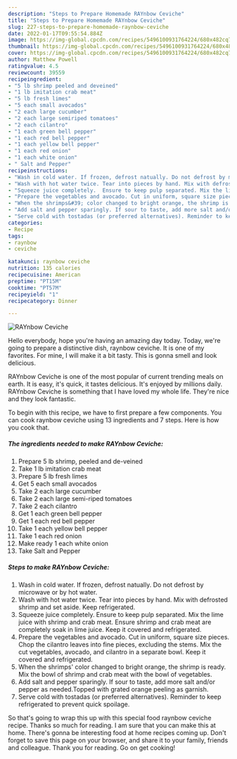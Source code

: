 ```yaml
---
description: "Steps to Prepare Homemade RAYnbow Ceviche"
title: "Steps to Prepare Homemade RAYnbow Ceviche"
slug: 227-steps-to-prepare-homemade-raynbow-ceviche
date: 2022-01-17T09:55:54.884Z
image: https://img-global.cpcdn.com/recipes/5496100931764224/680x482cq70/raynbow-ceviche-recipe-main-photo.jpg
thumbnail: https://img-global.cpcdn.com/recipes/5496100931764224/680x482cq70/raynbow-ceviche-recipe-main-photo.jpg
cover: https://img-global.cpcdn.com/recipes/5496100931764224/680x482cq70/raynbow-ceviche-recipe-main-photo.jpg
author: Matthew Powell
ratingvalue: 4.5
reviewcount: 39559
recipeingredient:
- "5 lb shrimp peeled and deveined"
- "1 lb imitation crab meat"
- "5 lb fresh limes"
- "5 each small avocados"
- "2 each large cucumber"
- "2 each large semiriped tomatoes"
- "2 each cilantro"
- "1 each green bell pepper"
- "1 each red bell pepper"
- "1 each yellow bell pepper"
- "1 each red onion"
- "1 each white onion"
- " Salt and Pepper"
recipeinstructions:
- "Wash in cold water. If frozen, defrost natually. Do not defrost by microwave or by hot water."
- "Wash with hot water twice. Tear into pieces by hand. Mix with defrosted shrimp and set aside. Keep refrigerated."
- "Squeeze juice completely.  Ensure to keep pulp separated. Mix the lime juice with shrimp and crab meat. Ensure shrimp and crab meat are completely soak in lime juice. Keep it covered and refrigerated."
- "Prepare the vegetables and avocado. Cut in uniform, square size pieces. Chop the cilantro leaves into fine pieces, excluding the stems. Mix the cut vegetables, avocado, and cilantro in a separate bowl. Keep it covered and refrigerated."
- "When the shrimps&#39; color changed to bright orange, the shrimp is ready. Mix the bowl of shrimp and crab meat with the bowl of vegetables."
- "Add salt and pepper sparingly. If sour to taste, add more salt and/or pepper as needed.Topped with grated orange peeling as garnish."
- "Serve cold with tostadas (or preferred alternatives). Reminder to keep refrigerated to prevent quick spoilage."
categories:
- Recipe
tags:
- raynbow
- ceviche

katakunci: raynbow ceviche 
nutrition: 135 calories
recipecuisine: American
preptime: "PT15M"
cooktime: "PT57M"
recipeyield: "1"
recipecategory: Dinner

---
```



![RAYnbow Ceviche](https://img-global.cpcdn.com/recipes/5496100931764224/680x482cq70/raynbow-ceviche-recipe-main-photo.jpg)

Hello everybody, hope you're having an amazing day today. Today, we're going to prepare a distinctive dish, raynbow ceviche. It is one of my favorites. For mine, I will make it a bit tasty. This is gonna smell and look delicious.



RAYnbow Ceviche is one of the most popular of current trending meals on earth. It is easy, it's quick, it tastes delicious. It's enjoyed by millions daily. RAYnbow Ceviche is something that I have loved my whole life. They're nice and they look fantastic.


To begin with this recipe, we have to first prepare a few components. You can cook raynbow ceviche using 13 ingredients and 7 steps. Here is how you cook that.

<!--inarticleads1-->

##### The ingredients needed to make RAYnbow Ceviche:

1. Prepare 5 lb shrimp, peeled and de-veined
1. Take 1 lb imitation crab meat
1. Prepare 5 lb fresh limes
1. Get 5 each small avocados
1. Take 2 each large cucumber
1. Take 2 each large semi-riped tomatoes
1. Take 2 each cilantro
1. Get 1 each green bell pepper
1. Get 1 each red bell pepper
1. Take 1 each yellow bell pepper
1. Take 1 each red onion
1. Make ready 1 each white onion
1. Take  Salt and Pepper




<!--inarticleads2-->

##### Steps to make RAYnbow Ceviche:

1. Wash in cold water. If frozen, defrost natually. Do not defrost by microwave or by hot water.
1. Wash with hot water twice. Tear into pieces by hand. Mix with defrosted shrimp and set aside. Keep refrigerated.
1. Squeeze juice completely.  Ensure to keep pulp separated. Mix the lime juice with shrimp and crab meat. Ensure shrimp and crab meat are completely soak in lime juice. Keep it covered and refrigerated.
1. Prepare the vegetables and avocado. Cut in uniform, square size pieces. Chop the cilantro leaves into fine pieces, excluding the stems. Mix the cut vegetables, avocado, and cilantro in a separate bowl. Keep it covered and refrigerated.
1. When the shrimps&#39; color changed to bright orange, the shrimp is ready. Mix the bowl of shrimp and crab meat with the bowl of vegetables.
1. Add salt and pepper sparingly. If sour to taste, add more salt and/or pepper as needed.Topped with grated orange peeling as garnish.
1. Serve cold with tostadas (or preferred alternatives). Reminder to keep refrigerated to prevent quick spoilage.




So that's going to wrap this up with this special food raynbow ceviche recipe. Thanks so much for reading. I am sure that you can make this at home. There's gonna be interesting food at home recipes coming up. Don't forget to save this page on your browser, and share it to your family, friends and colleague. Thank you for reading. Go on get cooking!
